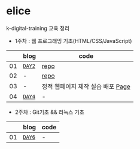 # elice
k-digital-training 교육 정리
- 1주차 : 웹 프로그래밍 기초(HTML/CSS/JavaScript)

||blog|code|
|---|---|---|
|01|[`DAY2`](https://velog.io/@ss-won/앨리스elice-레이서-1기-01주차DAY2-웹-프로그래밍-기초)|[repo](https://kdt-gitlab.elice.io/j_wish_/web)|
|02|-|[repo](https://kdt-gitlab.elice.io/j_wish_/introduce-page-jwish)|
|03|-|정적 웹페이지 제작 실습 배포 [Page](http://j_wish_.kdt-gitlab.elice.io/introduce-page-jwish/)|
|04|[`DAY4`](https://velog.io/@ss-won/앨리스elice-레이서-1기-01주차DAY4-웹-프로그래밍-기초)|-|

- 2주차 : Git기초 && 리눅스 기초

||blog|code|
|---|---|---|
|01|[`DAY6`](https://velog.io/@ss-won/앨리스elice-레이서-1기-02주차DAY6-Git-기초)|-|
